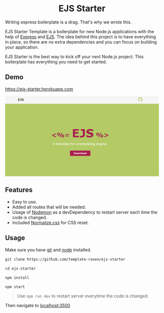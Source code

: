 <h1 align="center"> EJS Starter </h1>

Writing express boilerplate is a drag. That's why we wrote this.

EJS Starter Template is a boilerplate for new Node.js applications with the help of [Express](https://expressjs.com) and [EJS](https://ejs.co). The idea behind this project is to have everything in place, so there are no extra dependencies and you can focus on building your application.

EJS Starter is the best way to kick off your next Node.js project. This boilerplate has everything you need to get started.

## Demo
https://ejs-starter.herokuapp.com

![Preview Image](https://raw.githubusercontent.com/abrahamebij/images/main/ejs-starter.png)

## Features
- Easy to use.
- Added all routes that will be needed.
- Usage of [Nodemon](https://nodemon.io/) as a devDependency to restart server each time the code is changed.
- Included [Normalize.css](https://necolas.github.io/normalize.css/) for CSS reset.

## Usage
Make sure you have [git](https://git-scm.com) and [node](nodejs.org) installed.
```
git clone https://github.com/template-raven/ejs-starter
```
```
cd ejs-starter
```
```
npm install
```
```
npm start
```
> Use `npm run dev` to restart server everytime the code is changed.

Then navigate to [localhost:3500](http://localhost:3500)